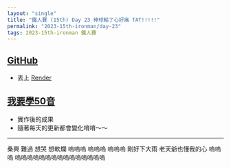 ```yaml
---
layout: "single"
title: "鐵人賽 (15th) Day 23 棒球輸了心好痛 TAT!!!!!"
permalink: "2023-15th-ironman/day-23"
tags: 2023-15th-ironman 鐵人賽
---
```



## [GitHub](https://github.com/yuting3656/yuting-learning-japanese)

- 丟上 [Render](https://render.com/)

## [我要學50音](https://tim-learning-japanese.onrender.com/)

- 實作後的成果
- 隨著每天的更新都會變化唷唷～～

---

桑興 難過 想哭 想軟爛 嗚嗚嗚 嗚嗚嗚 嗚嗚嗚 剛好下大雨 老天爺也懂我的心 嗚嗚嗚 嗚嗚嗚嗚嗚嗚嗚嗚嗚嗚嗚嗚嗚嗚嗚